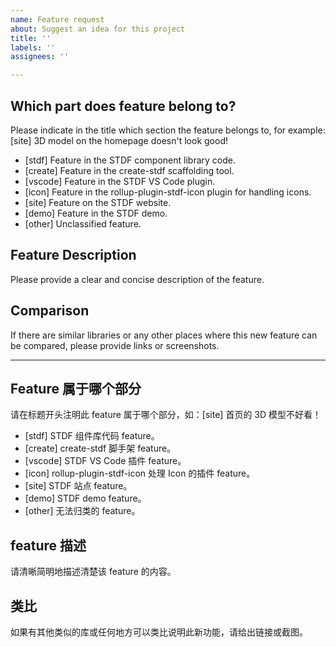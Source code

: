 ```yaml
---
name: Feature request
about: Suggest an idea for this project
title: ''
labels: ''
assignees: ''

---
```


## Which part does feature belong to?

Please indicate in the title which section the feature belongs to, for example: [site] 3D model on the homepage doesn't look good!

- [stdf] Feature in the STDF component library code.
- [create] Feature in the create-stdf scaffolding tool.
- [vscode] Feature in the STDF VS Code plugin.
- [icon] Feature in the rollup-plugin-stdf-icon plugin for handling icons.
- [site] Feature on the STDF website.
- [demo] Feature in the STDF demo.
- [other] Unclassified feature.

## Feature Description

Please provide a clear and concise description of the feature.

## Comparison

If there are similar libraries or any other places where this new feature can be compared, please provide links or screenshots.

---

## Feature 属于哪个部分

请在标题开头注明此 feature 属于哪个部分，如：[site] 首页的 3D 模型不好看！

- [stdf] STDF 组件库代码 feature。
- [create] create-stdf 脚手架 feature。
- [vscode] STDF VS Code 插件 feature。
- [icon] rollup-plugin-stdf-icon 处理 Icon 的插件 feature。
- [site] STDF 站点 feature。
- [demo] STDF demo feature。
- [other] 无法归类的 feature。

## feature 描述

请清晰简明地描述清楚该 feature 的内容。

## 类比

如果有其他类似的库或任何地方可以类比说明此新功能，请给出链接或截图。